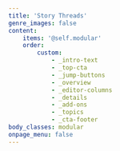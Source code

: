 ```yaml
---
title: 'Story Threads'
genre_images: false
content:
    items: '@self.modular'
    order:
        custom:
            - _intro-text
            - _top-cta
            - _jump-buttons
            - _overview
            - _editor-columns
            - _details
            - _add-ons
            - _topics
            - _cta-footer
body_classes: modular
onpage_menu: false
---
```


